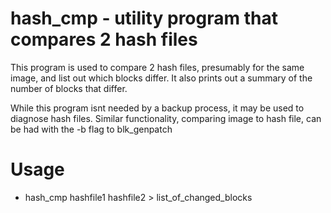 # hash_cmp - utility program that compares 2 hash files

This program is used to compare 2 hash files, presumably for the same
image, and list out which blocks differ.  It also prints out a summary of
the number of blocks that differ.

While this program isnt needed by a backup process, it may be used to 
diagnose hash files.  Similar functionality, comparing image to hash file,
can be had with the -b flag to blk_genpatch

# Usage

* hash_cmp hashfile1 hashfile2 > list_of_changed_blocks




